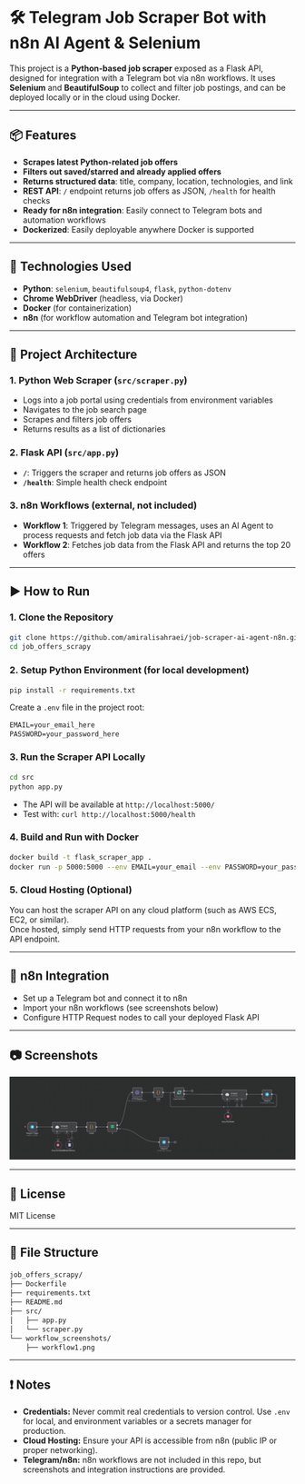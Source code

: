 # 🛠️ Telegram Job Scraper Bot with n8n AI Agent & Selenium

This project is a **Python-based job scraper** exposed as a Flask API, designed for integration with a Telegram bot via n8n workflows. It uses **Selenium** and **BeautifulSoup** to collect and filter job postings, and can be deployed locally or in the cloud using Docker.

---

## 📦 Features

- **Scrapes latest Python-related job offers**
- **Filters out saved/starred and already applied offers**
- **Returns structured data**: title, company, location, technologies, and link
- **REST API**: `/` endpoint returns job offers as JSON, `/health` for health checks
- **Ready for n8n integration**: Easily connect to Telegram bots and automation workflows
- **Dockerized**: Easily deployable anywhere Docker is supported

---

## 🔧 Technologies Used

- **Python**: `selenium`, `beautifulsoup4`, `flask`, `python-dotenv`
- **Chrome WebDriver** (headless, via Docker)
- **Docker** (for containerization)
- **n8n** (for workflow automation and Telegram bot integration)

---

## 🧠 Project Architecture

### 1. Python Web Scraper (`src/scraper.py`)

- Logs into a job portal using credentials from environment variables
- Navigates to the job search page
- Scrapes and filters job offers
- Returns results as a list of dictionaries

### 2. Flask API (`src/app.py`)

- **`/`**: Triggers the scraper and returns job offers as JSON
- **`/health`**: Simple health check endpoint

### 3. n8n Workflows (external, not included)

- **Workflow 1**: Triggered by Telegram messages, uses an AI Agent to process requests and fetch job data via the Flask API
- **Workflow 2**: Fetches job data from the Flask API and returns the top 20 offers

---

## ▶️ How to Run

### 1. Clone the Repository

```bash
git clone https://github.com/amiralisahraei/job-scraper-ai-agent-n8n.git
cd job_offers_scrapy
```

### 2. Setup Python Environment (for local development)

```bash
pip install -r requirements.txt
```

Create a `.env` file in the project root:

```
EMAIL=your_email_here
PASSWORD=your_password_here
```

### 3. Run the Scraper API Locally

```bash
cd src
python app.py
```

- The API will be available at `http://localhost:5000/`
- Test with: `curl http://localhost:5000/health`

### 4. Build and Run with Docker

```bash
docker build -t flask_scraper_app .
docker run -p 5000:5000 --env EMAIL=your_email --env PASSWORD=your_password flask_scraper_app
```

### 5. Cloud Hosting (Optional)

You can host the scraper API on any cloud platform (such as AWS ECS, EC2, or similar).  
Once hosted, simply send HTTP requests from your n8n workflow to the API endpoint.

---

## 🧩 n8n Integration

- Set up a Telegram bot and connect it to n8n
- Import your n8n workflows (see screenshots below)
- Configure HTTP Request nodes to call your deployed Flask API

---

## 📷 Screenshots

![Workflow 1](/workflow_screenshots/workflow_1.png)

---

## 📄 License

MIT License

---

## 📝 File Structure

```
job_offers_scrapy/
├── Dockerfile
├── requirements.txt
├── README.md
├── src/
│   ├── app.py
│   └── scraper.py
└── workflow_screenshots/
    ├── workflow1.png
```

---

## ❗ Notes

- **Credentials:** Never commit real credentials to version control. Use `.env` for local, and environment variables or a secrets manager for production.
- **Cloud Hosting:** Ensure your API is accessible from n8n (public IP or proper networking).
- **Telegram/n8n:** n8n workflows are not included in this repo, but screenshots and integration instructions are provided.
